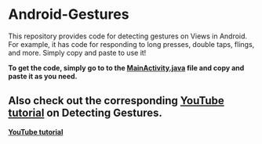 # Android-Gestures
This repository provides code for detecting gestures on Views in Android. For example, it has code for responding to long presses, double taps, flings, and more. Simply copy and paste to use it!

**To get the code, simply go to to the [MainActivity.java]() file and copy and paste it as you need.**

## Also check out the corresponding [YouTube tutorial](https://youtu.be/aggS3zRjNDI) on Detecting Gestures.
**[YouTube tutorial](https://youtu.be/aggS3zRjNDI)**

